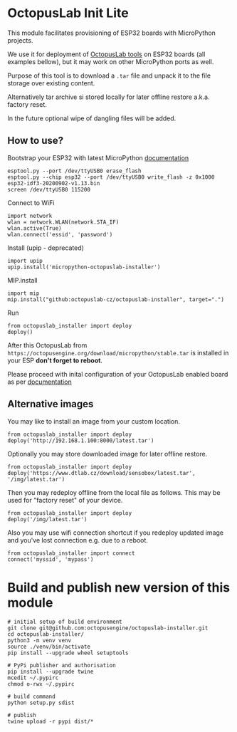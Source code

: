 # OctopusLab Init Lite

This module facilitates provisioning of ESP32 boards with MicroPython projects.

We use it for deployment of [OctopusLab tools](https://docs.octopuslab.cz/) on ESP32 boards (all examples bellow), but it may work on other MicroPython ports as well.

Purpose of this tool is to download a `.tar` file and unpack it to the file storage over existing content.

Alternatively tar archive si stored locally for later offline restore a.k.a. factory reset.

In the future optional wipe of dangling files will be added.

## How to use?

Bootstrap your ESP32 with latest MicroPython [documentation](https://docs.micropython.org/en/latest/esp32/tutorial/intro.html#esp32-intro)

```
esptool.py --port /dev/ttyUSB0 erase_flash
esptool.py --chip esp32 --port /dev/ttyUSB0 write_flash -z 0x1000 esp32-idf3-20200902-v1.13.bin
screen /dev/ttyUSB0 115200
```

Connect to WiFi
```
import network
wlan = network.WLAN(network.STA_IF)
wlan.active(True)
wlan.connect('essid', 'password')
```

Install (upip - deprecated)
```
import upip
upip.install('micropython-octopuslab-installer')
```


MIP.install

```
import mip
mip.install("github:octopuslab-cz/octopuslab-installer", target=".")
```


Run
```
from octopuslab_installer import deploy
deploy()
```

After this OctopusLab from `https://octopusengine.org/download/micropython/stable.tar` is installed in your ESP **don't forget to reboot**.

Please proceed with inital configuration of your OctopusLab enabled board as per [documentation](https://docs.octopuslab.cz/install/#setup-nastaveni-systemu)

## Alternative images

You may like to install an image from your custom location.

```
from octopuslab_installer import deploy
deploy('http://192.168.1.100:8000/latest.tar')
```

Optionally you may store downloaded image for later offline restore.

```
from octopuslab_installer import deploy
deploy('https://www.dtlab.cz/download/sensobox/latest.tar', '/img/latest.tar')
```

Then you may redeploy offline from the local file as follows. This may be used for "factory reset" of your device.

```
from octopuslab_installer import deploy
deploy('/img/latest.tar')
```

Also you may use wifi connection shortcut if you redeploy updated image and you've lost connection e.g. due to a reboot.

```
from octopuslab_installer import connect
connect('myssid', 'mypass')
```

# Build and publish new version of this module

```
# initial setup of build environment
git clone git@github.com:octopusengine/octopuslab-installer.git
cd octopuslab-installer/
python3 -m venv venv
source ./venv/bin/activate
pip install --upgrade wheel setuptools

# PyPi publisher and authorisation
pip install --upgrade twine
mcedit ~/.pypirc
chmod o-rwx ~/.pypirc

# build command
python setup.py sdist

# publish
twine upload -r pypi dist/*
```
